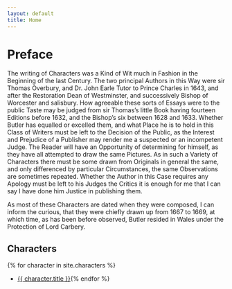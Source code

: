 ```yaml
---
layout: default
title: Home
---
```


# Preface

The writing of Characters was a Kind of Wit much in Fashion in the Beginning of
the last Century.  The two principal Authors in this Way were sir Thomas
Overbury, and Dr. John Earle Tutor to Prince Charles in 1643, and after the
Restoration Dean of Westminster, and successively Bishop of Worcester and
salisbury. How agreeable these sorts of Essays were to the public Taste may be
judged from sir Thomas’s little Book having fourteen Editions before 1632, and
the Bishop’s six between 1628 and 1633.  Whether Butler has equalled or
excelled them, and what Place he is to hold in this Class of Writers must be
left to the Decision of the Public, as the Interest and Prejudice of a
Publisher may render me a suspected or an incompetent Judge.  The Reader will
have an Opportunity of determining for himself, as they have all attempted to
draw the same Pictures.  As in such a Variety of Characters there must be some
drawn from Originals in general the same, and only differenced by particular
Circumstances, the same Observations are sometimes repeated.  Whether the
Author in this Case requires any Apology must be left to his Judges the Critics
it is enough for me that I can say I have done him Justice in publishing them.

As most of these Characters are dated when they were composed, I can inform
the curious, that they were chiefly drawn up from 1667 to 1669, at which time,
as has been before observed, Butler resided in Wales under the Protection of
Lord Carbery.

## Characters

{% for character in site.characters %}
- <a href="{{ character.url }}">{{ character.title }}</a>{% endfor %} 
